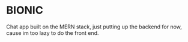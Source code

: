 # BIONIC
Chat app built on the MERN stack, just putting up the backend for now, cause im too lazy to do the front end.
